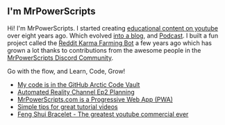 ## I'm MrPowerScripts

Hi! I'm MrPowerScripts. I started creating [educational content on youtube](https://youtube.com/mrpowerscripts) over eight years ago. Which evolved [into a blog](https://mrpowerscripts.com), and [Podcast](https://anchor.fm/mrpowerscripts). I built a fun project called the [Reddit Karma Farming Bot](https://github.com/MrPowerScripts/reddit-karma-farming-bot) a few years ago which has grown a lot thanks to contributions from the awesome people in the [MrPowerScripts Discord Community](https://bit.ly/mrps-discord). 

Go with the flow, and Learn, Code, Grow!

<!--START_SECTION:feed-->
* [My code is in the GitHub Arctic Code Vault](https:&#x2F;&#x2F;mrpowerscripts.com&#x2F;github-arctic-code-vault&#x2F;)
* [Automated Reality Channel Ep2 Planning](https:&#x2F;&#x2F;mrpowerscripts.com&#x2F;arc-episode-two&#x2F;)
* [MrPowerScripts.com is a Progressive Web App (PWA)](https:&#x2F;&#x2F;mrpowerscripts.com&#x2F;my-pwa-website&#x2F;)
* [Simple tips for great tutorial videos](https:&#x2F;&#x2F;mrpowerscripts.com&#x2F;tutorial-video-tips&#x2F;)
* [Feng Shui Bracelet - The greatest youtube commercial ever](https:&#x2F;&#x2F;mrpowerscripts.com&#x2F;feng-shui-bracelet&#x2F;)
<!--END_SECTION:feed-->
